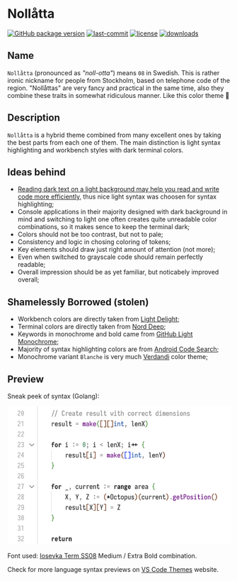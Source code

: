 # Nollåtta

[![GitHub package version](https://img.shields.io/github/package-json/v/shytikov/nollatta.svg)](./package.json) [![last-commit](https://img.shields.io/github/last-commit/shytikov/nollatta.svg)](./package.json) [![license](https://img.shields.io/github/license/shytikov/nollatta.svg)](./LICENSE) [![downloads](https://img.shields.io/visual-studio-marketplace/d/shytikov.nollatta.svg)](https://marketplace.visualstudio.com/items?itemName=shytikov.nollatta)

## Name

`Nollåtta` (pronounced as _"noll-otta"_) means `08` in Swedish. This is rather ironic nickname for people from Stockholm, based on telephone code of the region. "Nollåttas" are very fancy and practical in the same time, also they combine these traits in somewhat ridiculous manner. Like this color theme 🤡

## Description

`Nollåtta` is a hybrid theme combined from many excellent ones by taking the best parts from each one of them. The main distinction is light syntax highlighting and workbench styles with dark terminal colors.

## Ideas behind

* [Reading dark text on a light background may help you read and write code more efficiently](https://dev.to/codesphere/should-you-really-be-coding-in-dark-mode-4ng8), thus nice light syntax was choosen for syntax highlighting;
* Console applications in their majority designed with dark background in mind and switching to light one often creates quite unreadable color combinations, so it makes sence to keep the terminal dark;
* Colors should not be too contrast, but not to pale;
* Consistency and logic in chosing coloring of tokens;
* Key elements should draw just right amount of attention (not more);
* Even when switched to grayscale code should remain perfectly readable;
* Overall impression should be as yet familiar, but noticabely improved overall;

## Shamelessly Borrowed (stolen)

* Workbench colors are directly taken from  [Light Delight](https://github.com/DNonov/lightDelight);
* Terminal colors are directly taken from [Nord Deep](https://github.com/marlosirapuan/vscode-theme-nord-deep);
* Keywords in monochrome and bold came from [GitHub Light Monochrome](https://github.com/huytd/vscode-github-light-monochrome);
* Majority of syntax highlighting colors are from [Android Code Search](https://cs.android.com/);
* Monochrome variant `Blanche` is very much [Verdandi](https://github.com/be5invis/vsc-theme-verdandi/) color theme;

## Preview

Sneak peek of syntax (Golang):

![Nollåtta Preview](https://github.com/shytikov/nollatta/blob/main/media/preview.png?raw=true)

Font used: [Iosevka Term SS08](https://github.com/be5invis/Iosevka) Medium / Extra Bold combination.

Check for more language syntax previews on [VS Code Themes](https://vscodethemes.com/e/shytikov.nollatta/nollatta) website.
